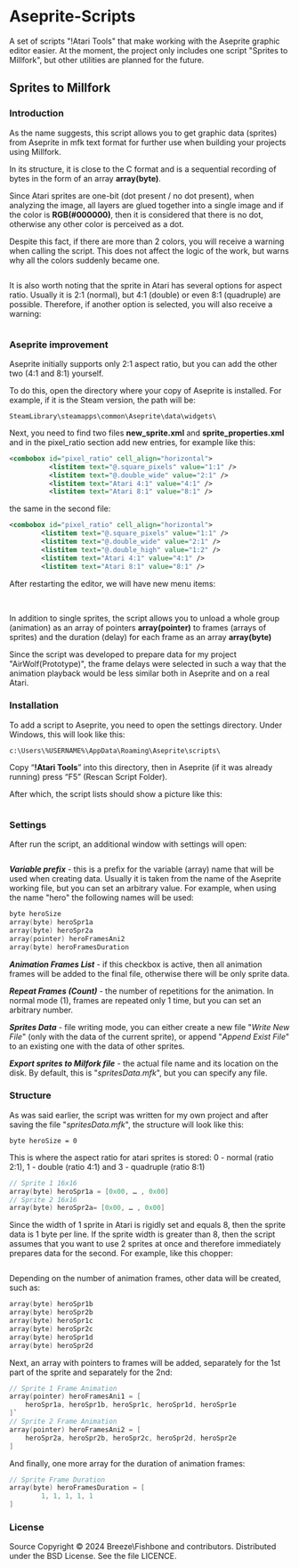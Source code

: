 # Aseprite-Scripts

A set of scripts "!Atari Tools" that make working with the Aseprite graphic editor easier. At the moment, the project only includes one script "Sprites to Millfork", but other utilities are planned for the future.

## Sprites to Millfork

### Introduction

As the name suggests, this script allows you to get graphic data (sprites) from Aseprite in mfk text format for further use when building your projects using Millfork.

In its structure, it is close to the C format and is a sequential recording of bytes in the form of an array **array(byte)**.

Since Atari sprites are one-bit (dot present / no dot present), when analyzing the image, all layers are glued together into a single image and if the color is **RGB(#000000)**, then it is considered that there is no dot, otherwise any other color is perceived as a dot.

Despite this fact, if there are more than 2 colors, you will receive a warning when calling the script. This does not affect the logic of the work, but warns why all the colors suddenly became one.

<img title="" src="misc/warning1.png" alt="" data-align="center">

It is also worth noting that the sprite in Atari has several options for aspect ratio. Usually it is 2:1 (normal), but 4:1 (double) or even 8:1 (quadruple) are possible. Therefore, if another option is selected, you will also receive a warning:

<img title="" src="misc/warning2.png" alt="" data-align="center">

### Aseprite improvement

Aseprite initially supports only 2:1 aspect ratio, but you can add the other two (4:1 and 8:1) yourself.

To do this, open the directory where your copy of Aseprite is installed. For example, if it is the Steam version, the path will be:

`SteamLibrary\steamapps\common\Aseprite\data\widgets\`

Next, you need to find two files **new_sprite.xml** and **sprite_properties.xml** and in the pixel_ratio section add new entries, for example like this:

```xml
<combobox id="pixel_ratio" cell_align="horizontal">
          <listitem text="@.square_pixels" value="1:1" />
          <listitem text="@.double_wide" value="2:1" />
          <listitem text="Atari 4:1" value="4:1" />
          <listitem text="Atari 8:1" value="8:1" />
```

the same in the second file:

```xml
<combobox id="pixel_ratio" cell_align="horizontal">
        <listitem text="@.square_pixels" value="1:1" />
        <listitem text="@.double_wide" value="2:1" />
        <listitem text="@.double_high" value="1:2" />
        <listitem text="Atari 4:1" value="4:1" />
        <listitem text="Atari 8:1" value="8:1" />
```

After restarting the editor, we will have new menu items:

<img title="" src="misc/menu1.png" alt="" data-align="center">

<img title="" src="misc/menu2.png" alt="" data-align="center">

In addition to single sprites, the script allows you to unload a whole group (animation) as an array of pointers **array(pointer)** to frames (arrays of sprites) and the duration (delay) for each frame as an array **array(byte)**

Since the script was developed to prepare data for my project "AirWolf(Prototype)", the frame delays were selected in such a way that the animation playback would be less similar both in Aseprite and on a real Atari.

### Installation

To add a script to Aseprite, you need to open the settings directory. Under Windows, this will look like this:

`c:\Users\%USERNAME%\AppData\Roaming\Aseprite\scripts\`

Copy “**!Atari Tools**” into this directory, then in Aseprite (if it was already running) press “F5” (Rescan Script Folder).

After which, the script lists should show a picture like this:

<img title="" src="misc/menu3.png" alt="" data-align="center">

### Settings

After run the script, an additional window with settings will open:

<img title="" src="misc/settings.png" alt="" data-align="center">

***Variable prefix*** - this is a prefix for the variable (array) name that will be used when creating data. Usually it is taken from the name of the Aseprite working file, but you can set an arbitrary value. For example, when using the name "hero" the following names will be used:

```c
byte heroSize
array(byte) heroSpr1a
array(byte) heroSpr2a
array(pointer) heroFramesAni2
array(byte) heroFramesDuration
```

***Animation Frames List*** - if this checkbox is active, then all animation frames will be added to the final file, otherwise there will be only sprite data.

***Repeat Frames (Count)*** - the number of repetitions for the animation. In normal mode (1), frames are repeated only 1 time, but you can set an arbitrary number.

***Sprites Data*** - file writing mode, you can either create a new file "*Write New File*" (only with the data of the current sprite), or append "*Append Exist File*" to an existing one with the data of other sprites.

***Export sprites to Milfork file*** - the actual file name and its location on the disk. By default, this is "*spritesData.mfk*", but you can specify any file.

### Structure

As was said earlier, the script was written for my own project and after saving the file "*spritesData.mfk*", the structure will look like this:

`byte heroSize = 0`

This is where the aspect ratio for atari sprites is stored: 0 - normal (ratio 2:1), 1 - double (ratio 4:1) and 3 - quadruple (ratio 8:1)

```c
// Sprite 1 16x16
array(byte) heroSpr1a = [0x00, … , 0x00]
// Sprite 2 16x16
array(byte) heroSpr2a= [0x00, … , 0x00]
```

Since the width of 1 sprite in Atari is rigidly set and equals 8, then the sprite data is 1 byte per line. If the sprite width is greater than 8, then the script assumes that you want to use 2 sprites at once and therefore immediately prepares data for the second. For example, like this chopper:

<img title="" src="misc/chopper.png" alt="" data-align="center">

Depending on the number of animation frames, other data will be created, such as:

```c
array(byte) heroSpr1b
array(byte) heroSpr2b
array(byte) heroSpr1c
array(byte) heroSpr2c
array(byte) heroSpr1d
array(byte) heroSpr2d
```

Next, an array with pointers to frames will be added, separately for the 1st part of the sprite and separately for the 2nd:

```c
// Sprite 1 Frame Animation
array(pointer) heroFramesAni1 = [
    heroSpr1a, heroSpr1b, heroSpr1c, heroSpr1d, heroSpr1e
]`
// Sprite 2 Frame Animation
array(pointer) heroFramesAni2 = [
    heroSpr2a, heroSpr2b, heroSpr2c, heroSpr2d, heroSpr2e
]
```

And finally, one more array for the duration of animation frames:

```c
// Sprite Frame Duration
array(byte) heroFramesDuration = [
        1, 1, 1, 1, 1
]
```

### License

Source Copyright © 2024 Breeze\Fishbone and contributors. Distributed under the BSD License. See the file LICENCE.
